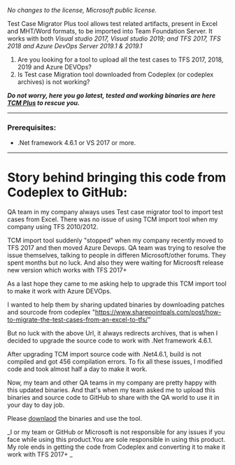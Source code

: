 _No changes to the license, Microsoft public license._

Test Case Migrator Plus tool allows test related artifacts, present in Excel and MHT/Word formats, to be imported into Team Foundation Server. It works with both _Visual studio 2017, Visual studio 2019; and TFS 2017, TFS 2018 and Azure DevOps Server 2019.1 & 2019.1_

1. Are you looking for a tool to upload all the test cases to TFS 2017, 2018, 2019 and Azure DEVOps? 
2. Is Test case Migration tool downloaded from Codeplex (or codeplex archives) is not working?

**_Do not worry, here you go latest, tested and working binaries are here [TCM Plus](https://github.com/premboyapati/Test-Case-Migrator-Plus/tree/master/Binaries) to rescue you._**
***

### Prerequisites:
 * .Net framework 4.6.1 or VS 2017 or more.
***

# Story behind bringing this code from Codeplex to GitHub:
QA team in my company always uses Test case migrator tool to import test cases from Excel. There was no issue of using TCM import tool when my company using TFS 2010/2012.

TCM import tool suddenly "stopped" when my company recently moved to TFS 2017 and then moved Azure Devops. QA team was trying to resolve the issue themselves, talking to people in differen Microsoft/other forums. They spent months but no luck. And also they were waiting for Microosft release new version which works with TFS 2017+

As a last hope they came to me asking help to upgrade this TCM import tool to make it work with Azure DEVOps.

I wanted to help them by sharing updated binaries by downloading patches and sourcode from codeplex "https://www.sharepointpals.com/post/how-to-migrate-the-test-cases-from-an-excel-to-tfs/"

But no luck with the above Url, it always redirects archives, that is when I decided to upgrade the source code to work with .Net framework 4.6.1.

After upgrading TCM import source code with .Net4.6.1, build is not compiled and got 456 compilation errors. To fix all these issues, I modified code and took almost half a day to make it work.

Now, my team and other QA teams in my company are pretty happy with this updated binaries. And that's when my team asked me to upload this binaries and source code to GitHub to share with the QA world to use it in your day to day job.

Please [downlaod](https://github.com/premboyapati/Test-Case-Migrator-Plus/tree/master/Binaries) the binaries and use the tool.

_I or my team or GitHub or Microsoft is not responsible for any issues if you face while using this product.You are sole responsible in using this product. My role ends in getting the code from Codeplex and converting it to make it work with TFS 2017+ _
